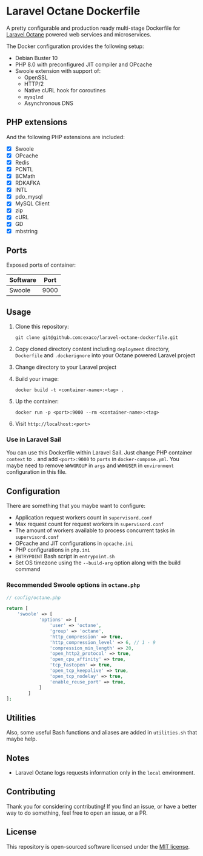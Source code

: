 # Laravel Octane Dockerfile

A pretty configurable and production ready multi-stage Dockerfile for [Laravel Octane](https://github.com/laravel/octane)
powered web services and microservices.

The Docker configuration provides the following setup:

- Debian Buster 10
- PHP 8.0 with preconfigured JIT compiler and OPcache
- Swoole extension with support of:
    - OpenSSL
    - HTTP/2
    - Native cURL hook for coroutines
    - `mysqlnd`
    - Asynchronous DNS

## PHP extensions

And the following PHP extensions are included:

- [x] Swoole
- [x] OPcache
- [x] Redis
- [x] PCNTL
- [x] BCMath
- [x] RDKAFKA
- [x] INTL
- [x] pdo_mysql
- [x] MySQL Client
- [x] zip
- [x] cURL
- [x] GD
- [x] mbstring

## Ports

Exposed ports of container:

| Software | Port |
|-------------- | -------------- |
| Swoole | 9000 |

## Usage

1. Clone this repository:

   `git clone git@github.com:exaco/laravel-octane-dockerfile.git`

2. Copy cloned directory content including `deployment` directory, `Dockerfile` and `.dockerignore` into your Octane
   powered Laravel project
3. Change directory to your Laravel project
4. Build your image:

   `docker build -t <container-name>:<tag> .`

5. Up the container:

   `docker run -p <port>:9000 --rm <container-name>:<tag>`

6. Visit `http://localhost:<port>`

### Use in Laravel Sail

You can use this Dockerfile within Laravel Sail. Just change PHP container `context` to `.` and add `<port>:9000`
to `ports` in `docker-compose.yml`. You maybe need to remove `WWWGROUP` in `args` and `WWWUSER` in `environment`
configuration in this file.

## Configuration

There are something that you maybe want to configure:

- Application request workers count in `supervisord.conf`
- Max request count for request workers in `supervisord.conf`
- The amount of workers available to process concurrent tasks in `supervisord.conf`
- OPcache and JIT configurations in `opcache.ini`
- PHP configurations in `php.ini`
- `ENTRYPOINT` Bash script in `entrypoint.sh`
- Set OS timezone using the `--build-arg` option along with the build command

### Recommended Swoole options in `octane.php`

```php
// config/octane.php

return [
    'swoole' => [
            'options' => [
                'user' => 'octane',
                'group' => 'octane',
                'http_compression' => true,
                'http_compression_level' => 6, // 1 - 9
                'compression_min_length' => 20,
                'open_http2_protocol' => true,
                'open_cpu_affinity' => true,
                'tcp_fastopen' => true,
                'open_tcp_keepalive' => true,
                'open_tcp_nodelay' => true,
                'enable_reuse_port' => true,
            ]
        ]
];
```

## Utilities

Also, some useful Bash functions and aliases are added in `utilities.sh` that maybe help.

## Notes

- Laravel Octane logs requests information only in the `local` environment.

## Contributing

Thank you for considering contributing! If you find an issue, or have a better way to do something, feel free to open an
issue, or a PR.

## License

This repository is open-sourced software licensed under the [MIT license](https://opensource.org/licenses/MIT).